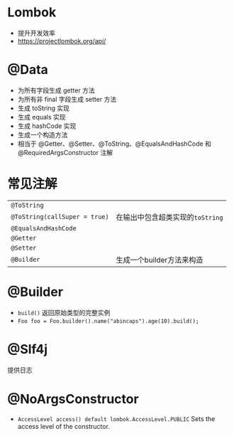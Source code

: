 
# Lombok

- 提升开发效率
- https://projectlombok.org/api/

# @Data

- 为所有字段生成 getter 方法
- 为所有非 final 字段生成 setter 方法
- 生成 toString 实现
- 生成 equals 实现
- 生成 hashCode 实现
- 生成一个构造方法
- 相当于 @Getter、@Setter、@ToString、@EqualsAndHashCode 和 @RequiredArgsConstructor 注解

# 常见注解

|                               |                        |
| ----------------------------- | ---------------------- |
| `@ToString`                   |                        |
| `@ToString(callSuper = true)` | 在输出中包含超类实现的`toString`  |
| `@EqualsAndHashCode`          |                        |
| `@Getter`                     |                        |
| `@Setter`                     |                        |
| `@Builder`                    | 生成一个builder方法来构造       |

# @Builder

- `build()` 返回原始类型的完整实例
- `Foo foo = Foo.builder().name("abincaps").age(10).build();`

# @Slf4j

提供日志

# @NoArgsConstructor

- `AccessLevel access() default lombok.AccessLevel.PUBLIC` Sets the access level of the constructor.



